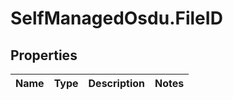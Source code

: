 # SelfManagedOsdu.FileID

## Properties
Name | Type | Description | Notes
------------ | ------------- | ------------- | -------------


